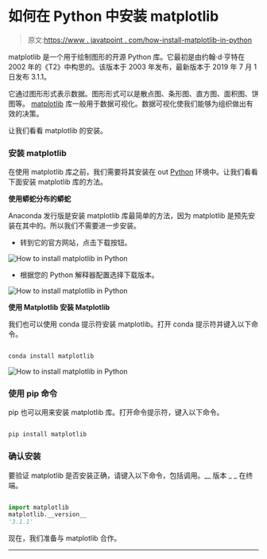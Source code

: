 # 如何在 Python 中安装 matplotlib

> 原文:[https://www . javatpoint . com/how-install-matplotlib-in-python](https://www.javatpoint.com/how-to-install-matplotlib-in-python)

matplotlib 是一个用于绘制图形的开源 Python 库。它最初是由约翰·d·亨特在 2002 年的《T2》中构思的。该版本于 2003 年发布，最新版本于 2019 年 7 月 1 日发布 3.1.1。

它通过图形形式表示数据。图形形式可以是散点图、条形图、直方图、面积图、饼图等。 [matplotlib](https://www.javatpoint.com/matplotlib) 库一般用于数据可视化。数据可视化使我们能够为组织做出有效的决策。

让我们看看 matplotlib 的安装。

### 安装 matplotlib

在使用 matplotlib 库之前，我们需要将其安装在 out [Python](https://www.javatpoint.com/python-tutorial) 环境中。让我们看看下面安装 matplotlib 库的方法。

**使用蟒蛇分布的蟒蛇**

Anaconda 发行版是安装 matplotlib 库最简单的方法，因为 matplotlib 是预先安装在其中的。所以我们不需要进一步安装。

*   转到它的官方网站，点击下载按钮。

![How to install matplotlib in Python](img/0c886c17969387595d59275a79b70c09.png)

*   根据您的 Python 解释器配置选择下载版本。

![How to install matplotlib in Python](img/5385bed998cbcdcadbda1f4c0a7ebfc4.png)

**使用 Matplotlib 安装 Matplotlib**

我们也可以使用 conda 提示符安装 matplotlib。打开 conda 提示符并键入以下命令。

```py

conda install matplotlib  

```

![How to install matplotlib in Python](img/7e20fc7a47de337f4735c22fc2addf17.png)

### 使用 pip 命令

pip 也可以用来安装 matplotlib 库。打开命令提示符，键入以下命令。

```py

pip install matplotlib  

```

### 确认安装

要验证 matplotlib 是否安装正确，请键入以下命令，包括调用。__ 版本 _ _ 在终端。

```py

import matplotlib  
matplotlib.__version__  
'3.1.1'  

```

现在，我们准备与 matplotlib 合作。

* * *